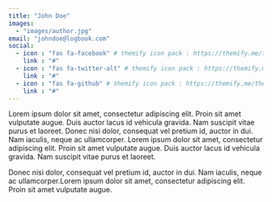 ```yaml
---
title: "John Doe"
images: 
  - "images/author.jpg"
email: "johndoe@logbook.com"
social:
  - icon : "fas fa-facebook" # themify icon pack : https://themify.me/themify-icons
    link : "#"
  - icon : "fas fa-twitter-alt" # themify icon pack : https://themify.me/themify-icons
    link : "#"
  - icon : "fas fa-github" # themify icon pack : https://themify.me/themify-icons
    link : "#"
---
```


Lorem ipsum dolor sit amet, consectetur adipiscing elit. Proin sit amet vulputate augue. Duis auctor lacus id vehicula gravida. Nam suscipit vitae purus et laoreet. Donec nisi dolor, consequat vel pretium id, auctor in dui. Nam iaculis, neque ac ullamcorper. Lorem ipsum dolor sit amet, consectetur adipiscing elit. Proin sit amet vulputate augue. Duis auctor lacus id vehicula gravida. Nam suscipit vitae purus et laoreet.

Donec nisi dolor, consequat vel pretium id, auctor in dui. Nam iaculis, neque ac ullamcorper.Lorem ipsum dolor sit amet, consectetur adipiscing elit. Proin sit amet vulputate augue. 